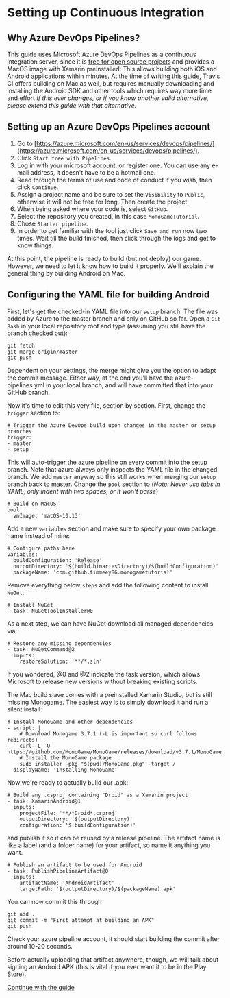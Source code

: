 ﻿# Setting up Continuous Integration
## Why Azure DevOps Pipelines?
This guide uses Microsoft Azure DevOps Pipelines as a continuous integration server, since it is [free for open source projects](https://azure.microsoft.com/de-de/blog/announcing-azure-pipelines-with-unlimited-ci-cd-minutes-for-open-source/) and provides a MacOS image with Xamarin preinstalled: This allows building both iOS and Android applications within minutes.
At the time of writing this guide, Travis CI offers building on Mac as well, but requires manually downloading and installing the Android SDK and other tools which requires way more time and effort
*If this ever changes, or if you know another valid alternative, please extend this guide with that alternative.*

## Setting up an Azure DevOps Pipelines account

 1. Go to [https://azure.microsoft.com/en-us/services/devops/pipelines/](https://azure.microsoft.com/en-us/services/devops/pipelines/).
 2. Click `Start free with Pipelines`.
 3. Log in with your microsoft account, or register one. You can use any e-mail address, it doesn't have to be a hotmail one.
 4. Read through the terms of use and code of conduct if you wish, then click `Continue`.
 5. Assign a project name and be sure to set the `Visibility` to `Public`, otherwise it will not be free for long. Then create the project.
 6. When being asked where your code is, select `GitHub`.
 7. Select the repository you created, in this case `MonoGameTutorial`.
 8. Chose `Starter pipeline`.
 9. In order to get familiar with the tool just click `Save and run` now two times. Wait till the build finished, then click through the logs and get to know things.
 
At this point, the pipeline is ready to build (but not deploy) our game. However, we need to let it know how to build it properly. 
We'll explain the general thing by building Android on Mac.

## Configuring the YAML file for building Android

First, let's get the checked-in YAML file into our `setup` branch. The file was added by Azure to the master branch and only on GitHub so far. Open a `Git Bash` in your local repository root and type (assuming you still have the branch checked out):

    git fetch
    git merge origin/master
    git push

Dependent on your settings, the merge might give you the option to adapt the commit message. Either way, at the end you'll have the azure-pipelines.yml in your local branch, and will have committed that into your GitHub branch.

Now it's time to edit this very file, section by section. First, change the `trigger` section to:

    # Trigger the Azure DevOps build upon changes in the master or setup branches
    trigger:
    - master
    - setup

This will auto-trigger the azure pipeline on every commit into the setup branch. Note that azure always only inspects the YAML file in the changed branch. We add `master` anyway so this still works when merging our `setup` branch back to master.
Change the `pool` section to (*Note: Never use tabs in YAML, only indent with two spaces, or it won't parse*)

    # Build on MacOS 
    pool:
      vmImage: 'macOS-10.13'

Add a new `variables` section and make sure to specify your own package name instead of mine:

    # Configure paths here
    variables:
      buildConfiguration: 'Release'
      outputDirectory: '$(build.binariesDirectory)/$(buildConfiguration)'
      packageName: 'com.github.timmeey86.monogametutorial'

Remove everything below `steps` and add the following content to install `NuGet`:

    # Install NuGet
    - task: NuGetToolInstaller@0

As a next step, we can have NuGet download all managed dependencies via:

    # Restore any missing dependencies
    - task: NuGetCommand@2
      inputs:
        restoreSolution: '**/*.sln'

If you wondered, @0 and @2 indicate the task version, which allows Microsoft to release new versions without breaking existing scripts.

The Mac build slave comes with a preinstalled Xamarin Studio, but is still missing Monogame. The easiest way is to simply download it and run a silent install:

    # Install MonoGame and other dependencies
    - script: |
        # Download Monogame 3.7.1 (-L is important so curl follows redirects)
        curl -L -O https://github.com/MonoGame/MonoGame/releases/download/v3.7.1/MonoGame.pkg
        # Install the MonoGame package
        sudo installer -pkg "$(pwd)/MonoGame.pkg" -target /
      displayName: 'Installing MonoGame'

Now we're ready to actually build our .apk:

    # Build any .csproj containing "Droid" as a Xamarin project
    - task: XamarinAndroid@1
      inputs:
        projectFile: '**/*Droid*.csproj'
        outputDirectory: '$(outputDirectory)'
        configuration: '$(buildConfiguration)'

and publish it so it can be reused by a release pipeline. The artifact name is like a label (and a folder name) for your artifact, so name it anything you want.
    
    # Publish an artifact to be used for Android
    - task: PublishPipelineArtifact@0
      inputs:
        artifactName: 'AndroidArtifact' 
        targetPath: '$(outputDirectory)/$(packageName).apk'

You can now commit this through

    git add .
    git commit -m "First attempt at building an APK"
    git push

Check your azure pipeline account, it should start building the commit after around 10-20 seconds.

Before actually uploading that artifact anywhere, though, we will talk about signing an Android APK (this is vital if you ever want it to be in the Play Store).

[Continue with the guide](4_signing_an_apk.md)
